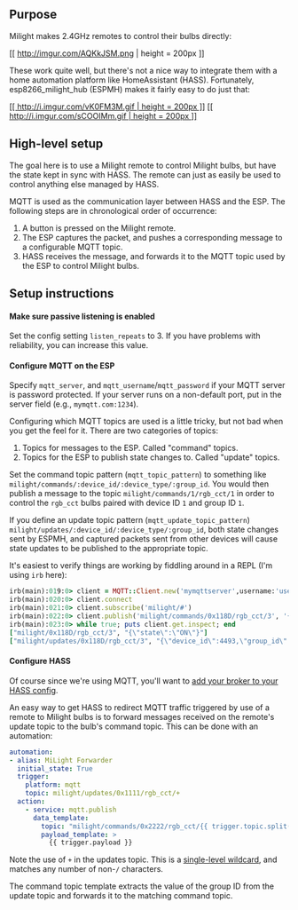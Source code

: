 ## Purpose

Milight makes 2.4GHz remotes to control their bulbs directly:

[[ http://imgur.com/AQKkJSM.png | height = 200px ]]

These work quite well, but there's not a nice way to integrate them with a home automation platform like HomeAssistant (HASS). Fortunately, esp8266_milight_hub (ESPMH) makes it fairly easy to do just that:

[[[ http://i.imgur.com/vK0FM3M.gif | height = 200px ]]](http://i.imgur.com/vK0FM3M.gifv)
[[[ http://i.imgur.com/sCOOIMm.gif | height = 200px ]]](http://i.imgur.com/sCOOIMm.gifv)

## High-level setup

The goal here is to use a Milight remote to control Milight bulbs, but have the state kept in sync with HASS. The remote can just as easily be used to control anything else managed by HASS.

MQTT is used as the communication layer between HASS and the ESP. The following steps are in chronological order of occurrence:

1. A button is pressed on the Milight remote.
2. The ESP captures the packet, and pushes a corresponding message to a configurable MQTT topic.
3. HASS receives the message, and forwards it to the MQTT topic used by the ESP to control Milight bulbs.

## Setup instructions

#### Make sure passive listening is enabled

Set the config setting `listen_repeats` to 3. If you have problems with reliability, you can increase this value.

#### Configure MQTT on the ESP

Specify `mqtt_server`, and `mqtt_username`/`mqtt_password` if your MQTT server is password protected. If your server runs on a non-default port, put in the server field (e.g., `mymqtt.com:1234`).

Configuring which MQTT topics are used is a little tricky, but not bad when you get the feel for it. There are two categories of topics:

1. Topics for messages to the ESP. Called "command" topics.
2. Topics for the ESP to publish state changes to. Called "update" topics.

Set the command topic pattern (`mqtt_topic_pattern`) to something like `milight/commands/:device_id/:device_type/:group_id`. You would then publish a message to the topic `milight/commands/1/rgb_cct/1` in order to control the `rgb_cct` bulbs paired with device ID `1` and group ID `1`.

If you define an update topic pattern (`mqtt_update_topic_pattern`) `milight/updates/:device_id/:device_type/:group_id`, both state changes sent by ESPMH, and captured packets sent from other devices will cause state updates to be published to the appropriate topic.

It's easiest to verify things are working by fiddling around in a REPL (I'm using `irb` here):

```ruby
irb(main):019:0> client = MQTT::Client.new('mymqttserver',username:'username',password:'hunter2')
irb(main):020:0> client.connect
irb(main):021:0> client.subscribe('milight/#')
irb(main):022:0> client.publish('milight/commands/0x118D/rgb_cct/3', '{"state":"ON"}')
irb(main):023:0> while true; puts client.get.inspect; end
["milight/0x118D/rgb_cct/3", "{\"state\":\"ON\"}"]
["milight/updates/0x118D/rgb_cct/3", "{\"device_id\":4493,\"group_id\":3,\"device_type\":\"rgb_cct\",\"state\":\"ON\"}"]
```

#### Configure HASS

Of course since we're using MQTT, you'll want to [add your broker to your HASS config](https://home-assistant.io/components/mqtt/).

An easy way to get HASS to redirect MQTT traffic triggered by use of a remote to Milight bulbs is to forward messages received on the remote's update topic to the bulb's command topic. This can be done with an automation:

```yaml
automation:
- alias: MiLight Forwarder
  initial_state: True
  trigger:
    platform: mqtt
    topic: milight/updates/0x1111/rgb_cct/+
  action:
    - service: mqtt.publish
      data_template:
        topic: "milight/commands/0x2222/rgb_cct/{{ trigger.topic.split('/')[4] }}"
        payload_template: >
          {{ trigger.payload }}
```

Note the use of `+` in the updates topic. This is a [single-level wildcard](https://mosquitto.org/man/mqtt-7.html), and matches any number of non-`/` characters.

The command topic template extracts the value of the group ID from the update topic and forwards it to the matching command topic.